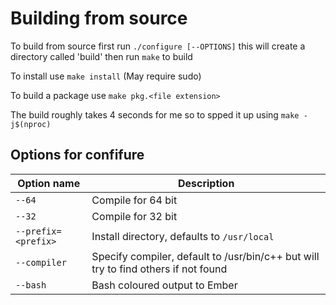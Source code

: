 # Building from source

To build from source first run `./configure [--OPTIONS]` this will create a directory called 'build' then run `make` to build

To install use `make install` (May require sudo)

To build a package use `make pkg.<file extension>`

The build roughly takes 4 seconds for me so to spped it up using `make -j$(nproc)`

## Options for confifure

| Option name | Description |
| --- | ----------- |
| `--64` | Compile for 64 bit |
| `--32` | Compile for 32 bit |
| `--prefix=<prefix>` | Install directory, defaults to `/usr/local` |
| `--compiler` | Specify compiler, default to /usr/bin/c++ but will try to find others if not found |
| `--bash` | Bash coloured output to Ember |
